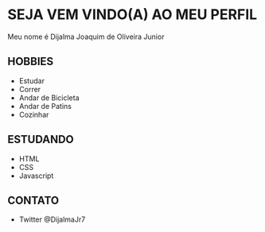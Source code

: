 # SEJA VEM VINDO(A) AO MEU PERFIL

Meu nome é Dijalma Joaquim de Oliveira Junior

## HOBBIES

- Estudar
- Correr
- Andar de Bicicleta
- Andar de Patins
- Cozinhar

## ESTUDANDO

- HTML
- CSS
- Javascript

## CONTATO

- Twitter @DijalmaJr7
